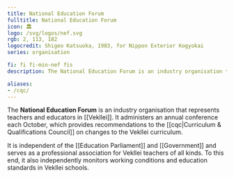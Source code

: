 ```yaml
---
title: National Education Forum
fulltitle: National Education Forum
icon: 🏛️
logo: /svg/logos/nef.svg
rgb: 2, 113, 182
logocredit: Shigeo Katsuoka, 1983, for Nippon Exterior Kogyokai
series: organisation

fi: fi fi-min-nef fis
description: The National Education Forum is an industry organisation that represents teachers and educators in Vekllei.

aliases:
- /cqc/
---
```

The <span class="fi fi-min-nef fis"></span> **National Education Forum** is an industry organisation that represents teachers and educators in [[Vekllei]]. It administers an annual conference each October, which provides recommendations to the [[cqc|Curriculum & Qualifications Council]] on changes to the Vekllei curriculum.

It is independent of the [[Education Parliament]] and [[Government]] and serves as a professional association for Vekllei teachers of all kinds. To this end, it also independently monitors working conditions and education standards in Vekllei schools.